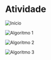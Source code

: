 # Atividade

![Início](https://i.imgur.com/rYHUp30.png)

![Algoritmo 1](https://i.imgur.com/X1lHGIv.png)

![Algoritmo 2](https://i.imgur.com/Eft8q6S.png)

![Algoritmo 3](https://i.imgur.com/zkjY6kP.png)